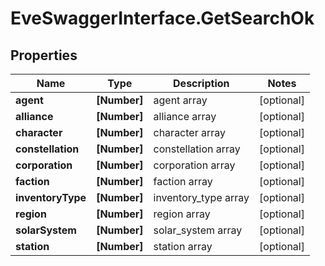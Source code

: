 # EveSwaggerInterface.GetSearchOk

## Properties
Name | Type | Description | Notes
------------ | ------------- | ------------- | -------------
**agent** | **[Number]** | agent array | [optional] 
**alliance** | **[Number]** | alliance array | [optional] 
**character** | **[Number]** | character array | [optional] 
**constellation** | **[Number]** | constellation array | [optional] 
**corporation** | **[Number]** | corporation array | [optional] 
**faction** | **[Number]** | faction array | [optional] 
**inventoryType** | **[Number]** | inventory_type array | [optional] 
**region** | **[Number]** | region array | [optional] 
**solarSystem** | **[Number]** | solar_system array | [optional] 
**station** | **[Number]** | station array | [optional] 


